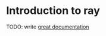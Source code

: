 # Introduction to ray

TODO: write [great documentation](http://jacobian.org/writing/great-documentation/what-to-write/)
